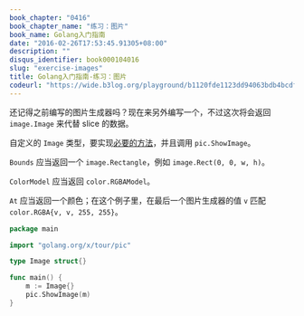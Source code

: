 ```yaml
---
book_chapter: "0416"
book_chapter_name: "练习：图片"
book_name: Golang入门指南
date: "2016-02-26T17:53:45.91305+08:00"
description: ""
disqus_identifier: book000104016
slug: "exercise-images"
title: Golang入门指南-练习：图片
codeurl: "https://wide.b3log.org/playground/b1120fde1123dd94063bdb4bcdf97f94.go"
---
```


还记得之前编写的图片生成器吗？现在来另外编写一个，不过这次将会返回 `image.Image` 来代替 slice 的数据。

自定义的 `Image` 类型，要实现[必要的方法](https://go-zh.org/pkg/image/#Image)，并且调用 `pic.ShowImage`。

`Bounds` 应当返回一个 `image.Rectangle`，例如 `image.Rect(0, 0, w, h)`。

`ColorModel` 应当返回 `color.RGBAModel`。

`At` 应当返回一个颜色；在这个例子里，在最后一个图片生成器的值 `v` 匹配 `color.RGBA{v, v, 255, 255}`。

```Go
package main

import "golang.org/x/tour/pic"

type Image struct{}

func main() {
	m := Image{}
	pic.ShowImage(m)
}

```

